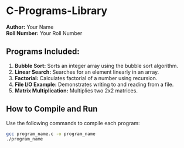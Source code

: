 
# C-Programs-Library

**Author:** Your Name  
**Roll Number:** Your Roll Number

## Programs Included:

1. **Bubble Sort:** Sorts an integer array using the bubble sort algorithm.
2. **Linear Search:** Searches for an element linearly in an array.
3. **Factorial:** Calculates factorial of a number using recursion.
4. **File I/O Example:** Demonstrates writing to and reading from a file.
5. **Matrix Multiplication:** Multiplies two 2x2 matrices.

## How to Compile and Run

Use the following commands to compile each program:

```bash
gcc program_name.c -o program_name
./program_name


